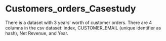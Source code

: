 # Customers_orders_Casestudy

There is a dataset with 3 years’ worth of customer orders. There are 4 columns in the csv dataset: index, CUSTOMER_EMAIL (unique identifier as hash), Net Revenue, and Year.
